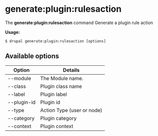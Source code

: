 # generate:plugin:rulesaction
The **generate:plugin:rulesaction** command Generate a plugin rule action

**Usage:**
```
$ drupal generate:plugin:rulesaction [options] 
```

## Available options
Option | Details
-------|-------------
--module | The Module name.
--class | Plugin class name
--label | Plugin label
--plugin-id | Plugin id
--type | Action Type (user or node)
--category | Plugin category
--context | Plugin context
